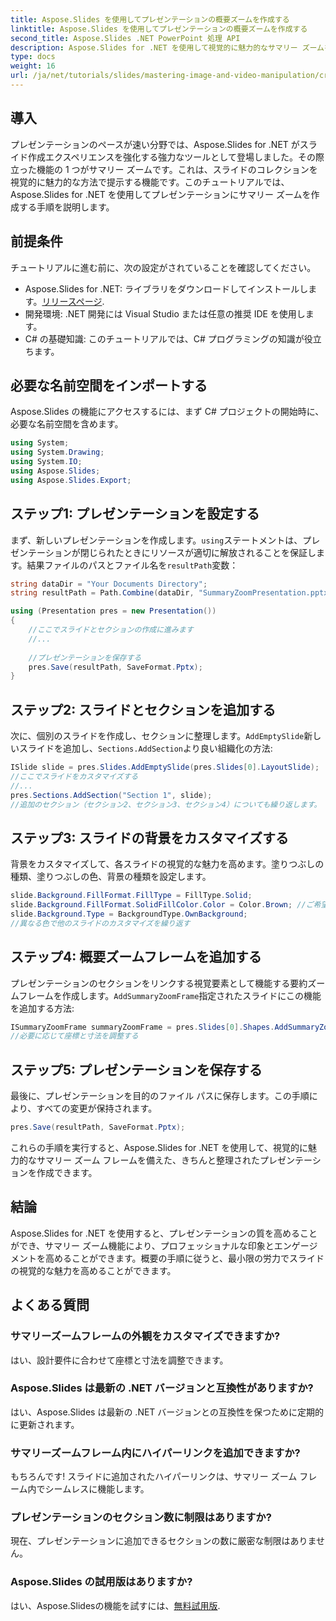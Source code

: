 ```yaml
---
title: Aspose.Slides を使用してプレゼンテーションの概要ズームを作成する
linktitle: Aspose.Slides を使用してプレゼンテーションの概要ズームを作成する
second_title: Aspose.Slides .NET PowerPoint 処理 API
description: Aspose.Slides for .NET を使用して視覚的に魅力的なサマリー ズームを作成し、プレゼンテーション スキルを向上させる方法を学びます。このステップ バイ ステップのチュートリアルでは、プレゼンテーションの設定からスライドのカスタマイズ、インタラクティブな要素の追加まで、すべてを網羅しています。
type: docs
weight: 16
url: /ja/net/tutorials/slides/mastering-image-and-video-manipulation/create-summary-zoom/
---
```

## 導入

プレゼンテーションのペースが速い分野では、Aspose.Slides for .NET がスライド作成エクスペリエンスを強化する強力なツールとして登場しました。その際立った機能の 1 つがサマリー ズームです。これは、スライドのコレクションを視覚的に魅力的な方法で提示する機能です。このチュートリアルでは、Aspose.Slides for .NET を使用してプレゼンテーションにサマリー ズームを作成する手順を説明します。

## 前提条件

チュートリアルに進む前に、次の設定がされていることを確認してください。

-  Aspose.Slides for .NET: ライブラリをダウンロードしてインストールします。[リリースページ](https://releases.aspose.com/slides/net/).
- 開発環境: .NET 開発には Visual Studio または任意の推奨 IDE を使用します。
- C# の基礎知識: このチュートリアルでは、C# プログラミングの知識が役立ちます。

## 必要な名前空間をインポートする

Aspose.Slides の機能にアクセスするには、まず C# プロジェクトの開始時に、必要な名前空間を含めます。

```csharp
using System;
using System.Drawing;
using System.IO;
using Aspose.Slides;
using Aspose.Slides.Export;
```

## ステップ1: プレゼンテーションを設定する

まず、新しいプレゼンテーションを作成します。`using`ステートメントは、プレゼンテーションが閉じられたときにリソースが適切に解放されることを保証します。結果ファイルのパスとファイル名を`resultPath`変数：

```csharp
string dataDir = "Your Documents Directory";
string resultPath = Path.Combine(dataDir, "SummaryZoomPresentation.pptx");

using (Presentation pres = new Presentation())
{
    //ここでスライドとセクションの作成に進みます
    //...
    
    //プレゼンテーションを保存する
    pres.Save(resultPath, SaveFormat.Pptx);
}
```

## ステップ2: スライドとセクションを追加する

次に、個別のスライドを作成し、セクションに整理します。`AddEmptySlide`新しいスライドを追加し、`Sections.AddSection`より良い組織化の方法:

```csharp
ISlide slide = pres.Slides.AddEmptySlide(pres.Slides[0].LayoutSlide);
//ここでスライドをカスタマイズする
//...
pres.Sections.AddSection("Section 1", slide);
//追加のセクション（セクション2、セクション3、セクション4）についても繰り返します。
```

## ステップ3: スライドの背景をカスタマイズする

背景をカスタマイズして、各スライドの視覚的な魅力を高めます。塗りつぶしの種類、塗りつぶしの色、背景の種類を設定します。

```csharp
slide.Background.FillFormat.FillType = FillType.Solid;
slide.Background.FillFormat.SolidFillColor.Color = Color.Brown; //ご希望の色を選択してください
slide.Background.Type = BackgroundType.OwnBackground;
//異なる色で他のスライドのカスタマイズを繰り返す
```

## ステップ4: 概要ズームフレームを追加する

プレゼンテーションのセクションをリンクする視覚要素として機能する要約ズームフレームを作成します。`AddSummaryZoomFrame`指定されたスライドにこの機能を追加する方法:

```csharp
ISummaryZoomFrame summaryZoomFrame = pres.Slides[0].Shapes.AddSummaryZoomFrame(150, 50, 300, 200);
//必要に応じて座標と寸法を調整する
```

## ステップ5: プレゼンテーションを保存する

最後に、プレゼンテーションを目的のファイル パスに保存します。この手順により、すべての変更が保持されます。

```csharp
pres.Save(resultPath, SaveFormat.Pptx);
```

これらの手順を実行すると、Aspose.Slides for .NET を使用して、視覚的に魅力的なサマリー ズーム フレームを備えた、きちんと整理されたプレゼンテーションを作成できます。

## 結論

Aspose.Slides for .NET を使用すると、プレゼンテーションの質を高めることができ、サマリー ズーム機能により、プロフェッショナルな印象とエンゲージメントを高めることができます。概要の手順に従うと、最小限の労力でスライドの視覚的な魅力を高めることができます。

## よくある質問

### サマリーズームフレームの外観をカスタマイズできますか?
はい、設計要件に合わせて座標と寸法を調整できます。

### Aspose.Slides は最新の .NET バージョンと互換性がありますか?
はい、Aspose.Slides は最新の .NET バージョンとの互換性を保つために定期的に更新されます。

### サマリーズームフレーム内にハイパーリンクを追加できますか?
もちろんです! スライドに追加されたハイパーリンクは、サマリー ズーム フレーム内でシームレスに機能します。

### プレゼンテーションのセクション数に制限はありますか?
現在、プレゼンテーションに追加できるセクションの数に厳密な制限はありません。

### Aspose.Slides の試用版はありますか?
はい、Aspose.Slidesの機能を試すには、[無料試用版](https://releases.aspose.com/).
